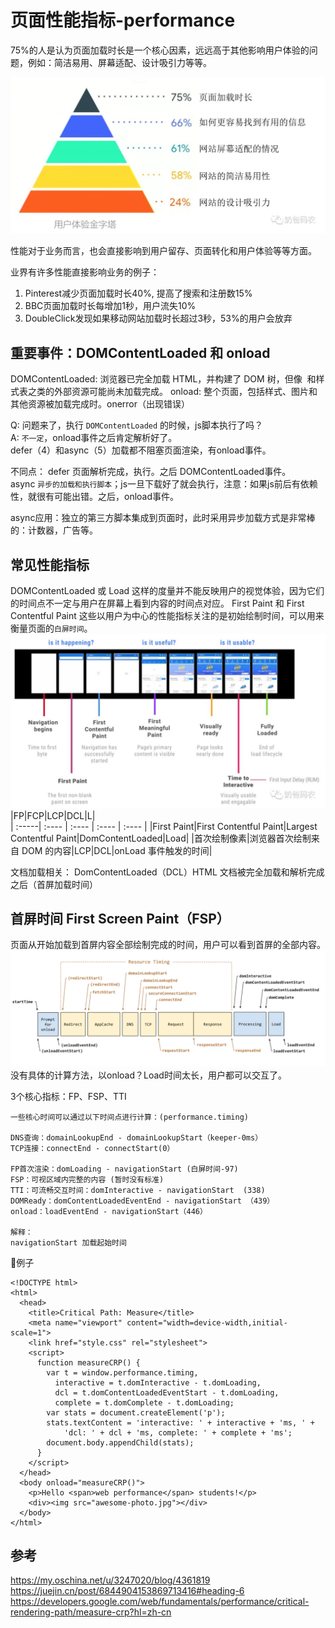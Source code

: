 # 页面性能指标-performance

75%的人是认为页面加载时长是一个核心因素，远远高于其他影响用户体验的问题，例如：简洁易用、屏幕适配、设计吸引力等等。


![avatar](img/前端性能指标.jpg)

性能对于业务而言，也会直接影响到用户留存、页面转化和用户体验等等方面。 

业界有许多性能直接影响业务的例子：

1. Pinterest减少页面加载时长40%, 提高了搜索和注册数15%
2. BBC页面加载时长每增加1秒，用户流失10%
3. DoubleClick发现如果移动网站加载时长超过3秒，53%的用户会放弃


## 重要事件：DOMContentLoaded 和 onload

DOMContentLoaded: 浏览器已完全加载 HTML，并构建了 DOM 树，但像 <img> 和样式表之类的外部资源可能尚未加载完成。
onload: 整个页面，包括样式、图片和其他资源被加载完成时。onerror（出现错误）

Q: 问题来了，执行 `DOMContentLoaded` 的时候，js脚本执行了吗？  
A: `不一定`，onload事件之后肯定解析好了。   
defer（4）和async（5）加载都不阻塞页面渲染，有onload事件。  

不同点：
defer 页面解析完成，执行。之后 DOMContentLoaded事件。  
async `异步的加载和执行脚本`；js一旦下载好了就会执行，注意：如果js前后有依赖性，就很有可能出错。之后，onload事件。

async应用：独立的第三方脚本集成到页面时，此时采用异步加载方式是非常棒的：计数器，广告等。


## 常见性能指标
DOMContentLoaded 或 Load 这样的度量并不能反映用户的视觉体验，因为它们的时间点不一定与用户在屏幕上看到内容的时间点对应。
First Paint 和 First Contentful Paint 这些以用户为中心的性能指标关注的是初始绘制时间，可以用来衡量页面的`白屏时间`。
![avatar](img/性能指标.jpg)
|FP|FCP|LCP|DCL|L|  
| :-----| :---- | :---- | :---- | :---- |
|First Paint|First Contentful Paint|Largest Contentful Paint|DomContentLoaded|Load|
|首次绘制像素|浏览器首次绘制来自 DOM 的内容|LCP|DCL|onLoad 事件触发的时间|

文档加载相关：
DomContentLoaded（DCL）HTML 文档被完全加载和解析完成之后（首屏加载时间）

## 首屏时间 First Screen Paint（FSP）
页面从开始加载到首屏内容全部绘制完成的时间，用户可以看到首屏的全部内容。
![avatar](img/性能html过程.png)
没有具体的计算方法，以onload？Load时间太长，用户都可以交互了。

3个核心指标：FP、FSP、TTI

```
一些核心时间可以通过以下时间点进行计算：(performance.timing)

DNS查询：domainLookupEnd - domainLookupStart（keeper-0ms）
TCP连接：connectEnd - connectStart(0）

FP首次渲染：domLoading - navigationStart (白屏时间-97)
FSP：可视区域内完整的内容 (暂时没有标准)
TTI：可流畅交互时间：domInteractive - navigationStart  (338)
DOMReady：domContentLoadedEventEnd - navigationStart （439）
onload：loadEventEnd - navigationStart（446）

解释：
navigationStart 加载起始时间

```
🌰例子
```
<!DOCTYPE html>
<html>
  <head>
    <title>Critical Path: Measure</title>
    <meta name="viewport" content="width=device-width,initial-scale=1">
    <link href="style.css" rel="stylesheet">
    <script>
      function measureCRP() {
        var t = window.performance.timing,
          interactive = t.domInteractive - t.domLoading,
          dcl = t.domContentLoadedEventStart - t.domLoading,
          complete = t.domComplete - t.domLoading;
        var stats = document.createElement('p');
        stats.textContent = 'interactive: ' + interactive + 'ms, ' +
            'dcl: ' + dcl + 'ms, complete: ' + complete + 'ms';
        document.body.appendChild(stats);
      }
    </script>
  </head>
  <body onload="measureCRP()">
    <p>Hello <span>web performance</span> students!</p>
    <div><img src="awesome-photo.jpg"></div>
  </body>
</html>
```

## 参考
https://my.oschina.net/u/3247020/blog/4361819  
https://juejin.cn/post/6844904153869713416#heading-6  
https://developers.google.com/web/fundamentals/performance/critical-rendering-path/measure-crp?hl=zh-cn   

